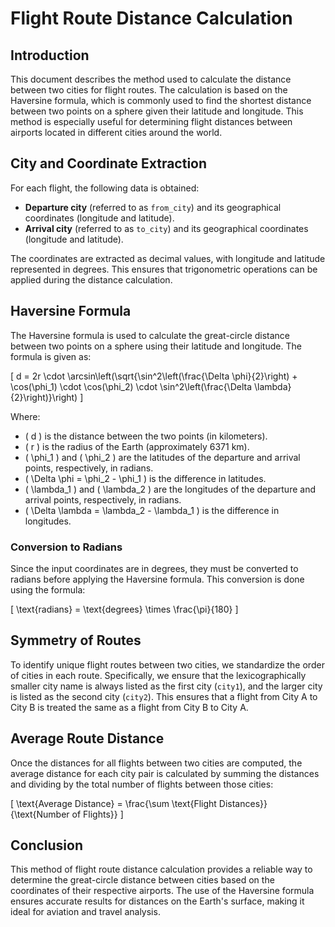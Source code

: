 
# Flight Route Distance Calculation

## Introduction

This document describes the method used to calculate the distance between two cities for flight routes. The calculation is based on the Haversine formula, which is commonly used to find the shortest distance between two points on a sphere given their latitude and longitude. This method is especially useful for determining flight distances between airports located in different cities around the world.

## City and Coordinate Extraction

For each flight, the following data is obtained:

- **Departure city** (referred to as `from_city`) and its geographical coordinates (longitude and latitude).
- **Arrival city** (referred to as `to_city`) and its geographical coordinates (longitude and latitude).

The coordinates are extracted as decimal values, with longitude and latitude represented in degrees. This ensures that trigonometric operations can be applied during the distance calculation.

## Haversine Formula

The Haversine formula is used to calculate the great-circle distance between two points on a sphere using their latitude and longitude. The formula is given as:

\[
d = 2r \cdot \arcsin\left(\sqrt{\sin^2\left(\frac{\Delta \phi}{2}\right) + \cos(\phi_1) \cdot \cos(\phi_2) \cdot \sin^2\left(\frac{\Delta \lambda}{2}\right)}\right)
\]

Where:

- \( d \) is the distance between the two points (in kilometers).
- \( r \) is the radius of the Earth (approximately 6371 km).
- \( \phi_1 \) and \( \phi_2 \) are the latitudes of the departure and arrival points, respectively, in radians.
- \( \Delta \phi = \phi_2 - \phi_1 \) is the difference in latitudes.
- \( \lambda_1 \) and \( \lambda_2 \) are the longitudes of the departure and arrival points, respectively, in radians.
- \( \Delta \lambda = \lambda_2 - \lambda_1 \) is the difference in longitudes.

### Conversion to Radians

Since the input coordinates are in degrees, they must be converted to radians before applying the Haversine formula. This conversion is done using the formula:

\[
\text{radians} = \text{degrees} \times \frac{\pi}{180}
\]

## Symmetry of Routes

To identify unique flight routes between two cities, we standardize the order of cities in each route. Specifically, we ensure that the lexicographically smaller city name is always listed as the first city (`city1`), and the larger city is listed as the second city (`city2`). This ensures that a flight from City A to City B is treated the same as a flight from City B to City A.

## Average Route Distance

Once the distances for all flights between two cities are computed, the average distance for each city pair is calculated by summing the distances and dividing by the total number of flights between those cities:

\[
\text{Average Distance} = \frac{\sum \text{Flight Distances}}{\text{Number of Flights}}
\]

## Conclusion

This method of flight route distance calculation provides a reliable way to determine the great-circle distance between cities based on the coordinates of their respective airports. The use of the Haversine formula ensures accurate results for distances on the Earth's surface, making it ideal for aviation and travel analysis.
